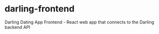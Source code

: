 # darling-frontend
Darling Dating App Frontend - React web app that connects to the Darling backend API

